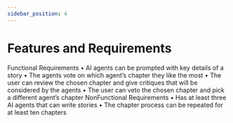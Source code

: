 ```yaml
---
sidebar_position: 4
---
```


# Features and Requirements
Functional Requirements
•	AI agents can be prompted with key details of a story
•	The agents vote on which agent’s chapter they like the most
•	The user can review the chosen chapter and give critiques that will be considered by the agents
•	The user can veto the chosen chapter and pick a different agent’s chapter
NonFunctional Requirements
•	Has at least three AI agents that can write stories
•	The chapter process can be repeated for at least ten chapters
